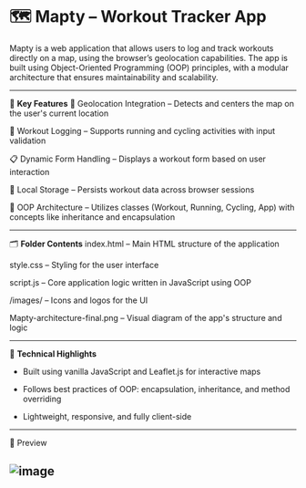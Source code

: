 # 🗺️ Mapty – Workout Tracker App
Mapty is a web application that allows users to log and track workouts directly on a map, using the browser’s geolocation capabilities. The app is built using Object-Oriented Programming (OOP) principles, with a modular architecture that ensures maintainability and scalability.

---

📌 **Key Features**
📍 Geolocation Integration – Detects and centers the map on the user's current location

🏃 Workout Logging – Supports running and cycling activities with input validation

📋 Dynamic Form Handling – Displays a workout form based on user interaction

💾 Local Storage – Persists workout data across browser sessions

🧱 OOP Architecture – Utilizes classes (Workout, Running, Cycling, App) with concepts like inheritance and encapsulation

---

🗂️ **Folder Contents**
index.html – Main HTML structure of the application

style.css – Styling for the user interface

script.js – Core application logic written in JavaScript using OOP

/images/ – Icons and logos for the UI

Mapty-architecture-final.png – Visual diagram of the app's structure and logic

---


🧠 **Technical Highlights**


* Built using vanilla JavaScript and Leaflet.js for interactive maps

* Follows best practices of OOP: encapsulation, inheritance, and method overriding

* Lightweight, responsive, and fully client-side
---
  

📸 Preview

![image](https://github.com/user-attachments/assets/0b25e3aa-51d0-440d-bcc0-798f1704ac65)
---
